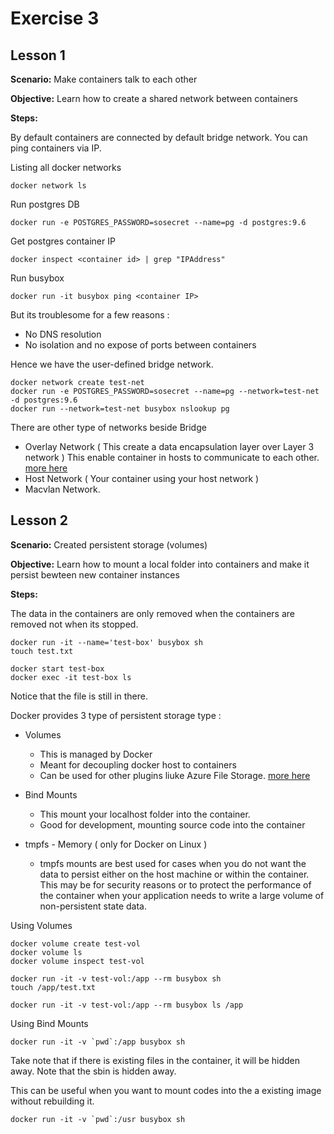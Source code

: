 # Exercise 3

## Lesson 1

**Scenario:** Make containers talk to each other

**Objective:** Learn how to create a shared network between containers 

**Steps:**

By default containers are connected by default bridge network. You can ping containers via IP.

Listing all docker networks

```
docker network ls
```

Run postgres DB

```
docker run -e POSTGRES_PASSWORD=sosecret --name=pg -d postgres:9.6
```

Get postgres container IP

```
docker inspect <container id> | grep "IPAddress"
```

Run busybox

```
docker run -it busybox ping <container IP>
```

But its troublesome for a few reasons : 

* No DNS resolution
* No isolation and no expose of ports between containers

Hence we have the user-defined bridge network. 

```
docker network create test-net
docker run -e POSTGRES_PASSWORD=sosecret --name=pg --network=test-net -d postgres:9.6
docker run --network=test-net busybox nslookup pg
```

There are other type of networks beside Bridge

* Overlay Network ( This create a data encapsulation layer over Layer 3 network ) This enable container in hosts to communicate to each other. [more here](https://github.com/docker/labs/blob/master/networking/concepts/06-overlay-networks.md)
* Host Network ( Your container using your host network ) 
* Macvlan Network.

## Lesson 2

**Scenario:** Created persistent storage (volumes)

**Objective:** Learn how to mount a local folder into containers and make it persist bewteen new container instances

**Steps:**

The data in the containers are only removed when the containers are removed not when its stopped. 

```
docker run -it --name='test-box' busybox sh
touch test.txt

docker start test-box
docker exec -it test-box ls
```

Notice that the file is still in there. 

Docker provides 3 type of persistent storage type :

* Volumes 
	* This is managed by Docker 
	* Meant for decoupling docker host to containers
	* Can be used for other plugins liuke Azure File Storage. [more here](https://docs.docker.com/engine/extend/legacy_plugins/#volume-plugins)
	
* Bind Mounts 
	* This mount your localhost folder into the container.
	* Good for development, mounting source code into the container
	
* tmpfs - Memory ( only for Docker on Linux ) 
	* tmpfs mounts are best used for cases when you do not want the data to persist either on the host machine or within the container. This may be for security reasons or to protect the performance of the container when your application needs to write a large volume of non-persistent state data.

Using Volumes 

```
docker volume create test-vol
docker volume ls
docker volume inspect test-vol
```

```
docker run -it -v test-vol:/app --rm busybox sh
touch /app/test.txt
```

```
docker run -it -v test-vol:/app --rm busybox ls /app
```

Using Bind Mounts

```
docker run -it -v `pwd`:/app busybox sh
```

Take note that if there is existing files in the container, it will be hidden away. Note that the sbin is hidden away. 

This can be useful when you want to mount codes into the a existing image without rebuilding it.

```
docker run -it -v `pwd`:/usr busybox sh
```



